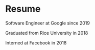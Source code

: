 # Resume

Software Engineer at Google since 2019

Graduated from Rice University in 2018

Interned at Facebook in 2018
